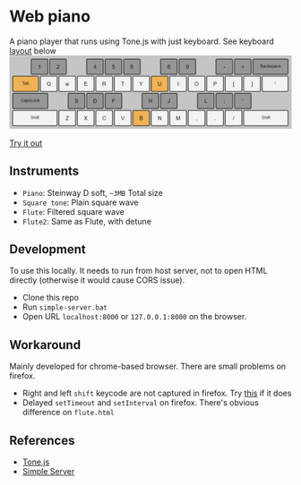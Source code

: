 # Web piano
A piano player that runs using Tone.js with just keyboard. See keyboard [layout](keyboard-layout.png) below
![layout](keyboard-layout.png)

[Try it out](https://custap80.github.io/instr)

## Instruments
- `Piano`: Steinway D soft, `~3MB` Total size
- `Square tone`: Plain square wave
- `Flute`: Filtered square wave
- `Flute2`: Same as Flute, with detune

## Development
To use this locally. It needs to run from host server, not to open HTML directly (otherwise it would cause CORS issue).
- Clone this repo
- Run `simple-server.bat`
- Open URL `localhost:8000` or `127.0.0.1:8000` on the browser.

## Workaround
Mainly developed for chrome-based browser. There are small problems on firefox.
- Right and left `shift` keycode are not captured in firefox. Try [this](https://www.toptal.com/developers/keycode) if it does
- Delayed `setTimeout` and `setInterval` on firefox. There's obvious difference on `flute.html`

## References
- [Tone.js](https://github.com/Tonejs/Tone.js)
- [Simple Server](https://github.com/TheWaWaR/simple-http-server)
